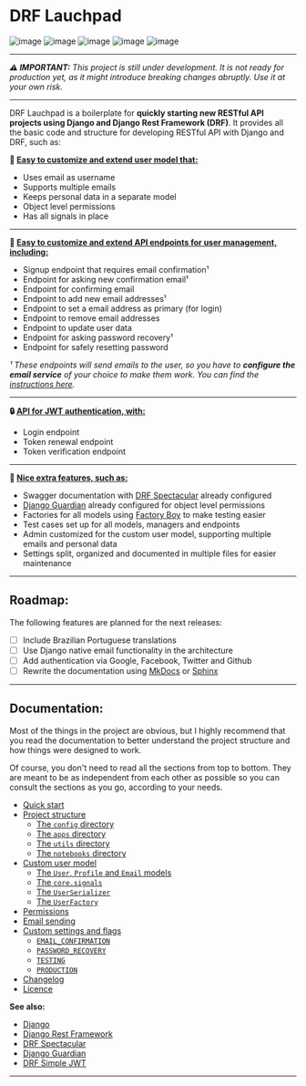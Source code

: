 # DRF Lauchpad

![image](https://img.shields.io/badge/Python-FFD43B?style=for-the-badge&logo=python&logoColor=blue)
![image](https://img.shields.io/badge/Django-092E20?style=for-the-badge&logo=django&logoColor=green)
![image](https://img.shields.io/badge/Rest%20Framework-ff1709?style=for-the-badge&logo=django&logoColor=white)
![image](https://img.shields.io/badge/Guardian-109989?style=for-the-badge&logo=django&logoColor=005949)
![image](https://img.shields.io/badge/JWT-000000?style=for-the-badge&logo=JSON%20web%20tokens&logoColor=white)

---

_**⚠️ IMPORTANT:** This project is still under development. It is not ready for production yet, as it might introduce breaking changes abruptly. Use it at your own risk._

---

DRF Lauchpad is a boilerplate for **quickly starting new RESTful API projects using Django and Django Rest Framework (DRF)**. It provides all the basic code and structure for developing RESTful API with Django and DRF, such as:

**🥸 <ins>Easy to customize and extend user model that:</ins>**

- Uses email as username
- Supports multiple emails
- Keeps personal data in a separate model
- Object level permissions
- Has all signals in place

---

**🔌 <ins>Easy to customize and extend API endpoints for user management, including:</ins>**

- Signup endpoint that requires email confirmation¹
- Endpoint for asking new confirmation email¹
- Endpoint for confirming email
- Endpoint to add new email addresses¹
- Endpoint to set a email address as primary (for login)
- Endpoint to remove email addresses
- Endpoint to update user data
- Endpoint for asking password recovery¹
- Endpoint for safely resetting password

_¹ These endpoints will send emails to the user, so you have to **configure the email service** of your choice to make them work. You can find the [instructions here](./docs/email-sending.md)._

---

**🔒 <ins>API for JWT authentication, with:</ins>**

- Login endpoint
- Token renewal endpoint
- Token verification endpoint

---

**🍒 <ins>Nice extra features, such as:</ins>**

- Swagger documentation with [DRF Spectacular](https://drf-spectacular.readthedocs.io/en/latest/) already configured
- [Django Guardian](https://django-guardian.readthedocs.io/en/stable/) already configured for object level permissions
- Factories for all models using [Factory Boy](https://factoryboy.readthedocs.io/en/stable/) to make testing easier
- Test cases set up for all models, managers and endpoints
- Admin customized for the custom user model, supporting multiple emails and personal data
- Settings split, organized and documented in multiple files for easier maintenance

---

## Roadmap:

The following features are planned for the next releases:

- [ ] Include Brazilian Portuguese translations
- [ ] Use Django native email functionality in the architecture
- [ ] Add authentication via Google, Facebook, Twitter and Github
- [ ] Rewrite the documentation using [MkDocs](https://www.mkdocs.org/) or [Sphinx](https://www.sphinx-doc.org/)

---

## Documentation:

Most of the things in the project are obvious, but I highly recommend that you read the documentation to better understand the project structure and how things were designed to work.

Of course, you don't need to read all the sections from top to bottom. They are meant to be as independent from each other as possible so you can consult the sections as you go, according to your needs.

- [Quick start](./docs/index.md#quick-start)
- [Project structure](./docs/project-structure.md)
  - [The `config` directory](./docs/project-structure.md#the-config-directory)
  - [The `apps` directory](./docs/project-structure.md#the-apps-directory)
  - [The `utils` directory](./docs/project-structure.md#the-utils-directory)
  - [The `notebooks` directory](./docs/project-structure.md#the-notebooks-directory)
- [Custom user model](./docs/custom-user-model.md)
  - [The `User`, `Profile` and `Email` models](./docs/custom-user-model.md#the-user-profile-and-email-models)
  - [The `core.signals`](./docs/custom-user-model.md#the-coresignals)
  - [The `UserSerializer`](./docs/custom-user-model.md#the-userserializer)
  - [The `UserFactory`](./docs/custom-user-model.md#the-userfactory)
- [Permissions](./docs/permissions.md)
- [Email sending](./docs/email-sending.md)
- [Custom settings and flags](./docs/custom-settings-and-flags.md)
  - [`EMAIL_CONFIRMATION`](./docs/custom-settings-and-flags.md#email_confirmation)
  - [`PASSWORD_RECOVERY`](./docs/custom-settings-and-flags.md#password_recovery)
  - [`TESTING`](./docs/custom-settings-and-flags.md#testing)
  - [`PRODUCTION`](./docs/custom-settings-and-flags.md#production)
- [Changelog](./CHANGELOG.md)
- [Licence](./LICENSE)

**See also:**

- [Django](https://www.djangoproject.com/)
- [Django Rest Framework](https://www.django-rest-framework.org/)
- [DRF Spectacular](https://drf-spectacular.readthedocs.io/en/latest/)
- [Django Guardian](https://django-guardian.readthedocs.io/en/stable/)
- [DRF Simple JWT](https://django-rest-framework-simplejwt.readthedocs.io/en/latest/)

---
